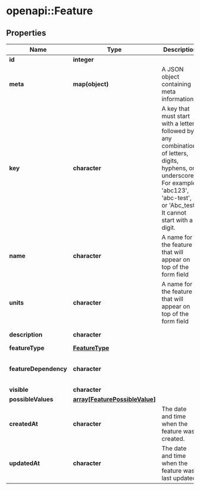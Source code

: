# openapi::Feature


## Properties
Name | Type | Description | Notes
------------ | ------------- | ------------- | -------------
**id** | **integer** |  | [optional] 
**meta** | **map(object)** | A JSON object containing meta information. | [optional] 
**key** | **character** | A key that must start with a letter, followed by any combination of letters, digits, hyphens, or underscores. For example, &#39;abc123&#39;, &#39;abc-test&#39;, or &#39;Abc_test&#39;. It cannot start with a digit. | [Pattern: ^[a-zA-Z][a-zA-Z0-9_-]*$] 
**name** | **character** | A name for the feature that will appear on top of the form field | [Max. length: 255] 
**units** | **character** | A name for the feature that will appear on top of the form field | [optional] [Max. length: 255] 
**description** | **character** |  | [optional] [Max. length: 2000] 
**featureType** | [**FeatureType**](FeatureType.md) |  | [Enum: ] 
**featureDependency** | **character** |  | [optional] [Enum: [DEPENDENT, INDEPENDENT]] 
**visible** | **character** |  | [optional] 
**possibleValues** | [**array[FeaturePossibleValue]**](FeaturePossibleValue.md) |  | [optional] 
**createdAt** | **character** | The date and time when the feature was created. | [optional] 
**updatedAt** | **character** | The date and time when the feature was last updated. | [optional] 



